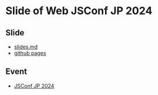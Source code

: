 # Slide of Web JSConf JP 2024

## Slide

- [slides.md](slides.md)
- [github pages](https://akifumisato.github.io/slide-of-jsconfjp-2024/1)

## Event

- [JSConf JP 2024](https://jsconf.jp/2024/)
